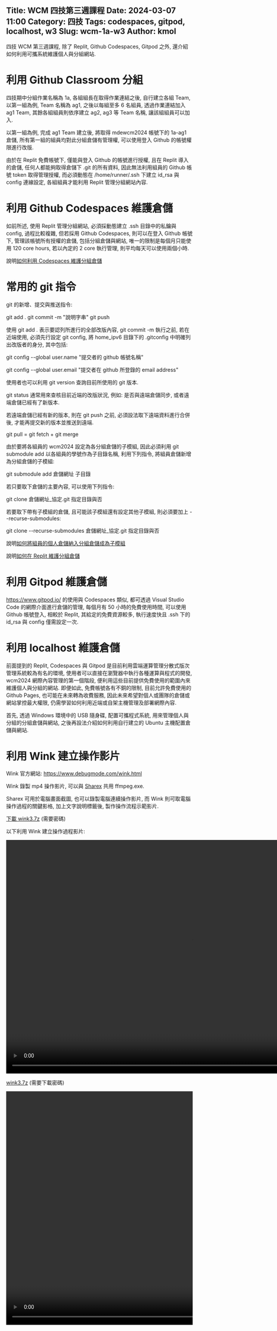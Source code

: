 Title: WCM 四技第三週課程
Date: 2024-03-07 11:00
Category: 四技
Tags: codespaces, gitpod, localhost, w3
Slug: wcm-1a-w3
Author: kmol
---

四技 WCM 第三週課程, 除了 Replit, Github Codespaces, Gitpod 之外, 還介紹如何利用可攜系統維護個人與分組網站.

<!-- PELICAN_END_SUMMARY -->

# 利用 Github Classroom 分組
四技期中分組作業名稱為 1a, 各組組長在取得作業連結之後, 自行建立各組 Team, 以第一組為例, Team 名稱為 ag1, 之後以每組至多 6 名組員, 透過作業連結加入 ag1 Team, 其餘各組組員則依序建立 ag2, ag3 等 Team 名稱, 讓該組組員可以加入.

以第一組為例, 完成 ag1 Team 建立後, 將取得 mdewcm2024 帳號下的 1a-ag1 倉儲, 所有第一組的組員均對此分組倉儲有管理權, 可以使用登入 Github 的帳號權限進行改版.

由於在 Replit 免費帳號下, 僅能與登入 Github 的帳號進行授權, 且在 Replit 導入的倉儲, 任何人都能夠取得倉儲下 .git 的所有資料, 因此無法利用組員的 Github 帳號 token 取得管理授權, 而必須動態在 /home/runner/.ssh 下建立 id_rsa 與 config 連線設定, 各組組員才能利用 Replit 管理分組網站內容.

# 利用 Github Codespaces 維護倉儲
如前所述, 使用 Replit 管理分組網站, 必須採動態建立 .ssh 目錄中的私鑰與 config, 過程比較複雜, 但若採用 Github Codespaces, 則可以在登入 Github 帳號下, 管理該帳號所有授權的倉儲, 包括分組倉儲與網站, 唯一的限制是每個月只能使用 120 core hours, 若以內定的 2 core 執行管理, 則平均每天可以使用兩個小時.

說明[如何利用 Codespaces 維護分組倉儲]

[如何利用 Codespaces 維護分組倉儲]: https://nfuedu-my.sharepoint.com/:v:/g/personal/yen_nfu_edu_tw/ET-PmJv_eF1KuEqnatnWncABDK_SWAhf15lEll8bdO24kQ?nav=eyJyZWZlcnJhbEluZm8iOnsicmVmZXJyYWxBcHAiOiJPbmVEcml2ZUZvckJ1c2luZXNzIiwicmVmZXJyYWxBcHBQbGF0Zm9ybSI6IldlYiIsInJlZmVycmFsTW9kZSI6InZpZXciLCJyZWZlcnJhbFZpZXciOiJNeUZpbGVzTGlua0NvcHkifX0&e=e9PD2D

# 常用的 git 指令
git 的新增、提交與推送指令:

git add .
git commit -m "說明字串"
git push

使用 git add . 表示要認列所進行的全部改版內容, git commit -m 執行之前, 若在近端使用, 必須先行設定 git config,  將 home_ipv6 目錄下的 .gitconfig 中明確列出改版者的身分, 其中包括:

git config --global user.name "提交者的 github 帳號名稱"

git config --global user.email "提交者在 github 所登錄的 email address"

使用者也可以利用 git version 查詢目前所使用的 git 版本.

git status 通常用來查核目前近端的改版狀況, 例如: 是否與遠端倉儲同步, 或者遠端倉儲已經有了新版本.

若遠端倉儲已經有新的版本, 則在 git push 之前, 必須設法取下遠端資料進行合併後, 才能再提交新的版本並推送到遠端.

git pull = git fetch + git merge

由於要將各組員的 wcm2024 設定為各分組倉儲的子模組, 因此必須利用 git submodule add 以各組員的學號作為子目錄名稱, 利用下列指令, 將組員倉儲新增為分組倉儲的子模組:

git submodule add 倉儲網址 子目錄

若只要取下倉儲的主要內容, 可以使用下列指令:

git clone 倉儲網址_協定.git 指定目錄與否 

若要取下帶有子模組的倉儲, 且可能該子模組還有設定其他子模組, 則必須要加上 --recurse-submodules:

git clone --recurse-submodules 倉儲網址_協定.git 指定目錄與否

說明[如何將組員的個人倉儲納入分組倉儲成為子模組]

[如何將組員的個人倉儲納入分組倉儲成為子模組]: https://nfuedu-my.sharepoint.com/:v:/g/personal/yen_nfu_edu_tw/EZbnYCWfEylAmXhpOqXWgZUBMxerlNYRgQsBBjZAQ90lmg?nav=eyJyZWZlcnJhbEluZm8iOnsicmVmZXJyYWxBcHAiOiJPbmVEcml2ZUZvckJ1c2luZXNzIiwicmVmZXJyYWxBcHBQbGF0Zm9ybSI6IldlYiIsInJlZmVycmFsTW9kZSI6InZpZXciLCJyZWZlcnJhbFZpZXciOiJNeUZpbGVzTGlua0NvcHkifX0&e=8nGXOz

說明[如何在 Replit 維護分組倉儲]

[如何在 Replit 維護分組倉儲]: https://nfuedu-my.sharepoint.com/:v:/g/personal/yen_nfu_edu_tw/EUlbUzMAyBFHrHX7bLPRKzsB3L-T-D413BPuH6pMSEZmjg?nav=eyJyZWZlcnJhbEluZm8iOnsicmVmZXJyYWxBcHAiOiJPbmVEcml2ZUZvckJ1c2luZXNzIiwicmVmZXJyYWxBcHBQbGF0Zm9ybSI6IldlYiIsInJlZmVycmFsTW9kZSI6InZpZXciLCJyZWZlcnJhbFZpZXciOiJNeUZpbGVzTGlua0NvcHkifX0&e=HjIQab

# 利用 Gitpod 維護倉儲
<https://www.gitpod.io/> 的使用與 Codespaces 類似, 都可透過 Visual Studio Code 的網際介面進行倉儲的管理, 每個月有 50 小時的免費使用時間, 可以使用 Github 帳號登入, 相較於 Replit, 其給定的免費資源較多, 執行速度快且 .ssh 下的 id_rsa 與 config 僅需設定一次.

# 利用 localhost 維護倉儲
前面提到的 Replit, Codespaces 與 Gitpod 是目前利用雲端運算管理分散式版次管理系統較為有名的環境, 使用者可以直接在瀏覽器中執行各種運算與程式的開發, wcm2024 網際內容管理的第一個階段, 便利用這些目前提供免費使用的範圍內來維護個人與分組的網站. 即便如此, 免費帳號各有不銅的限制, 目前允許免費使用的 Github Pages, 也可能在未來轉為收費服務, 因此未來希望對個人或團隊的倉儲或網站掌控最大權限, 仍需學習如何利用近端或自架主機管理及部署網際內容.

首先, 透過 Windows 環境中的 USB 隨身碟, 配置可攜程式系統, 用來管理個人與分組的分組倉儲與網站, 之後再設法介紹如何利用自行建立的 Ubuntu 主機配置倉儲與網站.

# 利用 Wink 建立操作影片

Wink 官方網站: <https://www.debugmode.com/wink.html>

Wink 錄製 mp4 操作影片, 可以與 [Sharex](https://github.com/ShareX/ShareX/releases) 共用 ffmpeg.exe.

Sharex 可用於電腦畫面截圖, 也可以錄製電腦連續操作影片, 而 Wink 則可取電腦操作過程的關鍵影格, 加上文字說明標籤後, 製作操作流程示範影片.

[下載 wink3.7z](http://229.cycu.org/wink3.7z) (需要密碼)

以下利用 Wink 建立操作過程影片:

<div class="winkVideoContainerClass"><video width="1008" height="630" autoplay="autoplay" class="winkVideoClass" controls="controls" data-dirname="./../cmsimde/static" data-varname="winkVideoData_wcm_1a_w3" muted="true">
<source src="./../downloads/wcm_1a_w3.mp4" type="video/mp4" /></video></div>

[wink3.7z](htt://229.cycu.org/wink3.7z) (需要下載密碼)

<pre class="brush: html">
<div class="winkVideoContainerClass"><video width="1008" height="630" autoplay="autoplay" class="winkVideoClass" controls="controls" data-dirname="./../cmsimde/static" data-varname="winkVideoData_wcm_1a_w3" muted="true">
<source src="./../downloads/wcm_1a_w3.mp4" type="video/mp4" /></video></div>
</pre>
